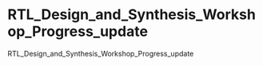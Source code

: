 # RTL_Design_and_Synthesis_Workshop_Progress_update
RTL_Design_and_Synthesis_Workshop_Progress_update
